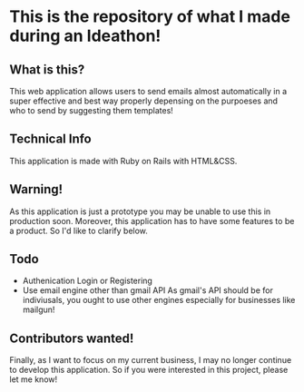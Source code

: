 # This is the repository of what I made during an Ideathon!

## What is this?
This web application allows users to send emails almost automatically in a super effective and best way properly depensing on the purpoeses and who to send by suggesting them templates!
## Technical Info
This application is made with Ruby on Rails with HTML&CSS.
## Warning!
As this application is just a prototype you may be unable to use this in production soon.
Moreover, this application has to have some features to be a product. So I'd like to clarify below.

## Todo
- Authenication
    Login or Registering
- Use email engine other than gmail API
    As gmail's API should be for indiviusals, you ought to use other engines especially for businesses like mailgun!
## Contributors wanted!
Finally, as I want to focus on my current business, I may no longer continue to develop this application.
So if you were interested in this project, please let me know!